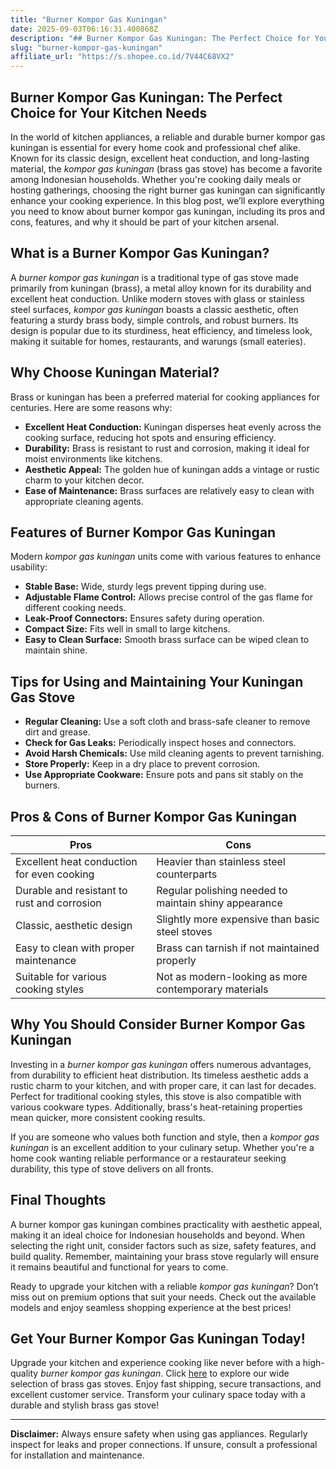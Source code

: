 ```yaml
---
title: "Burner Kompor Gas Kuningan"
date: 2025-09-03T06:16:31.400868Z
description: "## Burner Kompor Gas Kuningan: The Perfect Choice for Your Kitchen Needs..."
slug: "burner-kompor-gas-kuningan"
affiliate_url: "https://s.shopee.co.id/7V44C68VX2"
---
```

## Burner Kompor Gas Kuningan: The Perfect Choice for Your Kitchen Needs

In the world of kitchen appliances, a reliable and durable burner kompor gas kuningan is essential for every home cook and professional chef alike. Known for its classic design, excellent heat conduction, and long-lasting material, the *kompor gas kuningan* (brass gas stove) has become a favorite among Indonesian households. Whether you're cooking daily meals or hosting gatherings, choosing the right burner gas kuningan can significantly enhance your cooking experience. In this blog post, we’ll explore everything you need to know about burner kompor gas kuningan, including its pros and cons, features, and why it should be part of your kitchen arsenal.

## What is a Burner Kompor Gas Kuningan?

A *burner kompor gas kuningan* is a traditional type of gas stove made primarily from kuningan (brass), a metal alloy known for its durability and excellent heat conduction. Unlike modern stoves with glass or stainless steel surfaces, *kompor gas kuningan* boasts a classic aesthetic, often featuring a sturdy brass body, simple controls, and robust burners. Its design is popular due to its sturdiness, heat efficiency, and timeless look, making it suitable for homes, restaurants, and warungs (small eateries).

## Why Choose Kuningan Material?

Brass or kuningan has been a preferred material for cooking appliances for centuries. Here are some reasons why:

- **Excellent Heat Conduction:** Kuningan disperses heat evenly across the cooking surface, reducing hot spots and ensuring efficiency.
- **Durability:** Brass is resistant to rust and corrosion, making it ideal for moist environments like kitchens.
- **Aesthetic Appeal:** The golden hue of kuningan adds a vintage or rustic charm to your kitchen decor.
- **Ease of Maintenance:** Brass surfaces are relatively easy to clean with appropriate cleaning agents.

## Features of Burner Kompor Gas Kuningan

Modern *kompor gas kuningan* units come with various features to enhance usability:

- **Stable Base:** Wide, sturdy legs prevent tipping during use.
- **Adjustable Flame Control:** Allows precise control of the gas flame for different cooking needs.
- **Leak-Proof Connectors:** Ensures safety during operation.
- **Compact Size:** Fits well in small to large kitchens.
- **Easy to Clean Surface:** Smooth brass surface can be wiped clean to maintain shine.

## Tips for Using and Maintaining Your Kuningan Gas Stove

- **Regular Cleaning:** Use a soft cloth and brass-safe cleaner to remove dirt and grease.
- **Check for Gas Leaks:** Periodically inspect hoses and connectors.
- **Avoid Harsh Chemicals:** Use mild cleaning agents to prevent tarnishing.
- **Store Properly:** Keep in a dry place to prevent corrosion.
- **Use Appropriate Cookware:** Ensure pots and pans sit stably on the burners.

## Pros & Cons of Burner Kompor Gas Kuningan

| Pros                                                    | Cons                                                     |
|---------------------------------------------------------|----------------------------------------------------------|
| Excellent heat conduction for even cooking          | Heavier than stainless steel counterparts             |
| Durable and resistant to rust and corrosion        | Regular polishing needed to maintain shiny appearance |
| Classic, aesthetic design                            | Slightly more expensive than basic steel stoves    |
| Easy to clean with proper maintenance                | Brass can tarnish if not maintained properly       |
| Suitable for various cooking styles                  | Not as modern-looking as more contemporary materials|

## Why You Should Consider Burner Kompor Gas Kuningan

Investing in a *burner kompor gas kuningan* offers numerous advantages, from durability to efficient heat distribution. Its timeless aesthetic adds a rustic charm to your kitchen, and with proper care, it can last for decades. Perfect for traditional cooking styles, this stove is also compatible with various cookware types. Additionally, brass's heat-retaining properties mean quicker, more consistent cooking results.

If you are someone who values both function and style, then a *kompor gas kuningan* is an excellent addition to your culinary setup. Whether you're a home cook wanting reliable performance or a restaurateur seeking durability, this type of stove delivers on all fronts.

## Final Thoughts

A burner kompor gas kuningan combines practicality with aesthetic appeal, making it an ideal choice for Indonesian households and beyond. When selecting the right unit, consider factors such as size, safety features, and build quality. Remember, maintaining your brass stove regularly will ensure it remains beautiful and functional for years to come.

Ready to upgrade your kitchen with a reliable *kompor gas kuningan*? Don’t miss out on premium options that suit your needs. Check out the available models and enjoy seamless shopping experience at the best prices!

## Get Your Burner Kompor Gas Kuningan Today!

Upgrade your kitchen and experience cooking like never before with a high-quality *burner kompor gas kuningan*. Click [here](https://s.shopee.co.id/7V44C68VX2) to explore our wide selection of brass gas stoves. Enjoy fast shipping, secure transactions, and excellent customer service. Transform your culinary space today with a durable and stylish brass gas stove!

---

**Disclaimer:** Always ensure safety when using gas appliances. Regularly inspect for leaks and proper connections. If unsure, consult a professional for installation and maintenance.